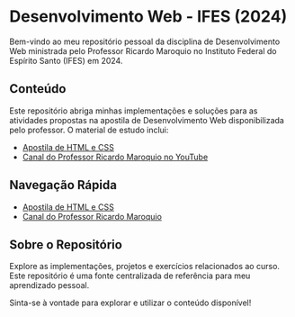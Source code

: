 # Desenvolvimento Web - IFES (2024)

Bem-vindo ao meu repositório pessoal da disciplina de Desenvolvimento Web ministrada pelo Professor Ricardo Maroquio no Instituto Federal do Espírito Santo (IFES) em 2024.

## Conteúdo

Este repositório abriga minhas implementações e soluções para as atividades propostas na apostila de Desenvolvimento Web disponibilizada pelo professor. O material de estudo inclui:

- [Apostila de HTML e CSS](https://ava3.cefor.ifes.edu.br/pluginfile.php/627143/mod_resource/content/1/Apostila%20HTML%20e%20CSS%20v15.0.pdf)
- [Canal do Professor Ricardo Maroquio no YouTube](https://www.youtube.com/@maroquio)

## Navegação Rápida

- [Apostila de HTML e CSS](https://ava3.cefor.ifes.edu.br/pluginfile.php/627143/mod_resource/content/1/Apostila%20HTML%20e%20CSS%20v15.0.pdf)
- [Canal do Professor Ricardo Maroquio](https://www.youtube.com/@maroquio)

## Sobre o Repositório

Explore as implementações, projetos e exercícios relacionados ao curso. Este repositório é uma fonte centralizada de referência para meu aprendizado pessoal.

Sinta-se à vontade para explorar e utilizar o conteúdo disponível!

